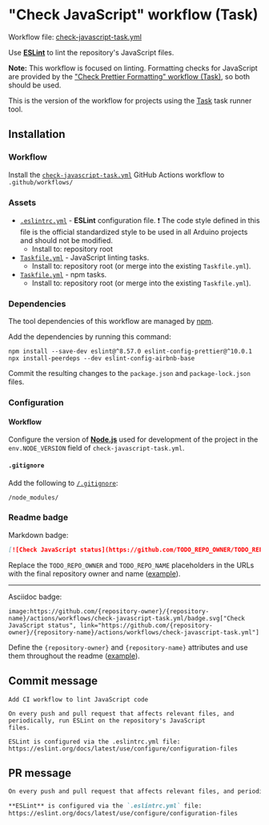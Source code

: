 # "Check JavaScript" workflow (Task)

Workflow file: [check-javascript-task.yml](check-javascript-task.yml)

Use [**ESLint**](https://eslint.org/) to lint the repository's JavaScript files.

**Note:** This workflow is focused on linting. Formatting checks for JavaScript are provided by the ["Check Prettier Formatting" workflow (Task)](https://github.com/arduino/tooling-project-assets/blob/main/workflow-templates/check-prettier-formatting-task.md), so both should be used.

This is the version of the workflow for projects using the [Task](https://taskfile.dev/#/) task runner tool.

## Installation

### Workflow

Install the [`check-javascript-task.yml`](check-javascript-task.yml) GitHub Actions workflow to `.github/workflows/`

### Assets

- [`.eslintrc.yml`](assets/check-javascript/.eslintrc.yml) - **ESLint** configuration file.
  ❗ The code style defined in this file is the official standardized style to be used in all Arduino projects and should not be modified.
  - Install to: repository root
- [`Taskfile.yml`](assets/check-javascript-task/Taskfile.yml) - JavaScript linting tasks.
  - Install to: repository root (or merge into the existing `Taskfile.yml`).
- [`Taskfile.yml`](assets/npm-task/Taskfile.yml) - npm tasks.
  - Install to: repository root (or merge into the existing `Taskfile.yml`).

### Dependencies

The tool dependencies of this workflow are managed by [npm](https://www.npmjs.com/).

Add the dependencies by running this command:

```text
npm install --save-dev eslint@^8.57.0 eslint-config-prettier@^10.0.1
npx install-peerdeps --dev eslint-config-airbnb-base
```

Commit the resulting changes to the `package.json` and `package-lock.json` files.

### Configuration

#### Workflow

Configure the version of [**Node.js**](https://nodejs.org) used for development of the project in the `env.NODE_VERSION` field of `check-javascript-task.yml`.

#### `.gitignore`

Add the following to [`/.gitignore`](https://git-scm.com/docs/gitignore):

```gitignore
/node_modules/
```

### Readme badge

Markdown badge:

```markdown
[![Check JavaScript status](https://github.com/TODO_REPO_OWNER/TODO_REPO_NAME/actions/workflows/check-javascript-task.yml/badge.svg)](https://github.com/TODO_REPO_OWNER/TODO_REPO_NAME/actions/workflows/check-javascript-task.yml)
```

Replace the `TODO_REPO_OWNER` and `TODO_REPO_NAME` placeholders in the URLs with the final repository owner and name ([example](https://raw.githubusercontent.com/arduino-libraries/ArduinoIoTCloud/master/README.md)).

---

Asciidoc badge:

```adoc
image:https://github.com/{repository-owner}/{repository-name}/actions/workflows/check-javascript-task.yml/badge.svg["Check JavaScript status", link="https://github.com/{repository-owner}/{repository-name}/actions/workflows/check-javascript-task.yml"]
```

Define the `{repository-owner}` and `{repository-name}` attributes and use them throughout the readme ([example](https://raw.githubusercontent.com/arduino-libraries/WiFiNINA/master/README.adoc)).

## Commit message

```
Add CI workflow to lint JavaScript code

On every push and pull request that affects relevant files, and periodically, run ESLint on the repository's JavaScript
files.

ESLint is configured via the .eslintrc.yml file:
https://eslint.org/docs/latest/use/configure/configuration-files
```

## PR message

```markdown
On every push and pull request that affects relevant files, and periodically, run [**ESLint**](https://eslint.org/) on the repository's JavaScript files.

**ESLint** is configured via the `.eslintrc.yml` file:
https://eslint.org/docs/latest/use/configure/configuration-files
```
